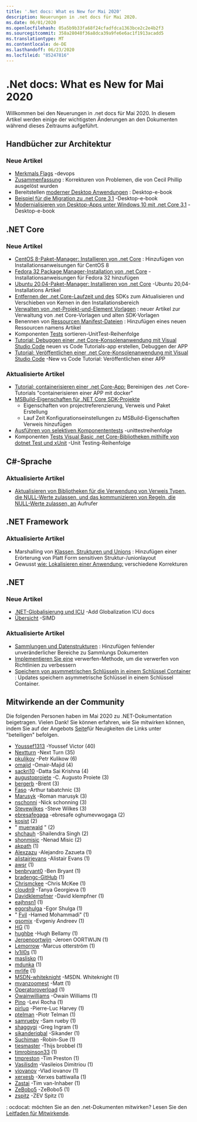```yaml
---
title: '.Net docs: What es New for Mai 2020'
description: Neuerungen in .net docs für Mai 2020.
ms.date: 06/01/2020
ms.openlocfilehash: 05a5b9b33fa68f24cfadfdca1363bce2c2e4b2f3
ms.sourcegitcommit: 358a28048f36a8dca39a9fe6e6ac1f1913acadd5
ms.translationtype: MT
ms.contentlocale: de-DE
ms.lasthandoff: 06/23/2020
ms.locfileid: "85247816"
---
```

# <a name="net-docs-whats-new-for-may-2020"></a>.Net docs: What es New for Mai 2020

Willkommen bei den Neuerungen in .net docs für Mai 2020. In diesem Artikel werden einige der wichtigsten Änderungen an den Dokumenten während dieses Zeitraums aufgeführt.

## <a name="architecture-guides"></a>Handbücher zur Architektur

### <a name="new-articles"></a>Neue Artikel

- [Merkmals Flags](../architecture/cloud-native/feature-flags.md) -devops
- [Zusammenfassung](../architecture/cloud-native/summary.md) : Korrekturen von Problemen, die von Cecil Phillip ausgelöst wurden
- Bereitstellen [moderner Desktop Anwendungen](../architecture/modernize-desktop/deploy-modern-applications.md) : Desktop-e-book
- [Beispiel für die Migration zu .net Core 3,1](../architecture/modernize-desktop/example-migration-core.md) -Desktop-e-book
- [Modernialisieren von Desktop-Apps unter Windows 10 mit .net Core 3,1](../architecture/modernize-desktop/index.md) -Desktop-e-book

## <a name="net-core"></a>.NET Core

### <a name="new-articles"></a>Neue Artikel

- [CentOS 8-Paket-Manager: Installieren von .net Core](../core/install/linux-package-manager-centos8.md) : Hinzufügen von Installationsanweisungen für CentOS 8
- [Fedora 32 Package Manager-Installation von .net Core](../core/install/linux-package-manager-fedora32.md) -Installationsanweisungen für Fedora 32 hinzufügen
- [Ubuntu 20,04-Paket-Manager: Installieren von .net Core](../core/install/linux-package-manager-ubuntu-2004.md) -Ubuntu 20,04-Installations Artikel
- [Entfernen der .net Core-Laufzeit und des](../core/install/remove-runtime-sdk-versions.md) SDKs zum Aktualisieren und Verschieben von Kernen in den Installationsbereich
- [Verwalten von .net-Projekt-und-Element Vorlagen](../core/install/templates.md) : neuer Artikel zur Verwaltung von .net Core-Vorlagen und alten SDK-Vorlagen
- Benennen von [Ressourcen Manifest-Dateien](../core/resources/manifest-file-names.md) : Hinzufügen eines neuen Ressourcen namens Artikel
- Komponenten [Tests](../core/testing/order-unit-tests.md) sortieren-UnitTest-Reihenfolge
- [Tutorial: Debuggen einer .net Core-Konsolenanwendung mit Visual Studio Code](../core/tutorials/debugging-with-visual-studio-code.md) neuen vs Code Tutorials-app erstellen, Debuggen der APP
- [Tutorial: Veröffentlichen einer .net Core-Konsolenanwendung mit Visual Studio Code](../core/tutorials/publishing-with-visual-studio-code.md) -New vs Code Tutorial: Veröffentlichen einer APP

### <a name="updated-articles"></a>Aktualisierte Artikel

- [Tutorial: containerisieren einer .net Core-App:](../core/docker/build-container.md) Bereinigen des .net Core-Tutorials "containerisieren einer APP mit docker"
- [MSBuild-Eigenschaften für .NET Core SDK-Projekte](../core/project-sdk/msbuild-props.md)
  - Eigenschaften von projectreferenzierung, Verweis und Paket Erstellung
  - Lauf Zeit Konfigurationseinstellungen zu MSBuild-Eigenschaften Verweis hinzufügen
- [Ausführen von selektiven Komponententests](../core/testing/selective-unit-tests.md) -unittestreihenfolge
- Komponenten [Tests Visual Basic .net Core-Bibliotheken mithilfe von dotnet Test und xUnit](../core/testing/unit-testing-visual-basic-with-dotnet-test.md) -Unit Testing-Reihenfolge

## <a name="c-language"></a>C#-Sprache

### <a name="updated-articles"></a>Aktualisierte Artikel

- [Aktualisieren von Bibliotheken für die Verwendung von Verweis Typen, die NULL-Werte zulassen, und das kommunizieren von Regeln, die NULL-Werte zulassen, an](../csharp/nullable-migration-strategies.md) Aufrufer

## <a name="net-framework"></a>.NET Framework

### <a name="updated-articles"></a>Aktualisierte Artikel

- Marshalling von [Klassen, Strukturen und Unions](../framework/interop/marshaling-classes-structures-and-unions.md) : Hinzufügen einer Erörterung von Platt Form sensitiven Struktur-/unionlayout
- Gewusst [wie: Lokalisieren einer Anwendung:](../framework/wpf/advanced/how-to-localize-an-application.md) verschiedene Korrekturen

## <a name="net"></a>.NET

### <a name="new-articles"></a>Neue Artikel

- [.NET-Globalisierung und ICU](../standard/globalization-localization/globalization-icu.md) -Add Globalization ICU docs
- [Übersicht](../standard/simd.md) -SIMD

### <a name="updated-articles"></a>Aktualisierte Artikel

- [Sammlungen und Datenstrukturen](../standard/collections/index.md) : Hinzufügen fehlender unveränderlicher Bereiche zu Sammlungs Dokumenten
- [Implementieren Sie eine](../standard/garbage-collection/implementing-dispose.md) verwerfen-Methode, um die verwerfen von Richtlinien zu verbessern
- [Speichern von asymmetrischen Schlüsseln in einem Schlüssel Container](../standard/security/how-to-store-asymmetric-keys-in-a-key-container.md) : Updates speichern asymmetrische Schlüssel in einem Schlüssel Container.

## <a name="community-contributors"></a>Mitwirkende an der Community

Die folgenden Personen haben im Mai 2020 zu .NET-Dokumentation beigetragen. Vielen Dank! Sie können erfahren, wie Sie mitwirken können, indem Sie auf der Angebots [Seite](index.yml)für Neuigkeiten die Links unter "beteiligen" befolgen.

- [Youssef1313](https://github.com/Youssef1313) -Youssef Victor (40)
- [Nextturn](https://github.com/NextTurn) -Next Turn (35)
- [pkulikov](https://github.com/pkulikov) -Petr Kulikow (6)
- [omajid](https://github.com/omajid) -Omair-Majid (4)
- [sackri10](https://github.com/sackri10) -Datta Sai Krishna (4)
- [augustoproiete](https://github.com/augustoproiete) -C. Augusto Proiete (3)
- [bergerb](https://github.com/bergerb) -Brent (3)
- [Faso](https://github.com/faso) -Arthur tabatchnic (3)
- [Marusyk](https://github.com/Marusyk) -Roman marusyk (3)
- [nschonni](https://github.com/nschonni) -Nick schonning (3)
- [Stevewilkes](https://github.com/SteveWilkes) -Steve Wilkes (3)
- [ebresafegaga](https://github.com/ebresafegaga) -ebresafe oghumevwogaga (2)
- [kosist](https://github.com/kosist) (2)
- " [muerwald](https://github.com/moerwald) " (2)
- [shchauh](https://github.com/shchauh) -Shailendra Singh (2)
- [shonmisic](https://github.com/shonmisic) -Nenad Misic (2)
- [akpath](https://github.com/akpath) (1)
- [Alexzazu](https://github.com/AlexZazu) -Alejandro Zazueta (1)
- [alistairjevans](https://github.com/alistairjevans) -Alistair Evans (1)
- [awsr](https://github.com/awsr) (1)
- [benbryant0](https://github.com/benbryant0) -Ben Bryant (1)
- [bradengc-GitHub](https://github.com/bradengc-github) (1)
- [Chrismckee](https://github.com/ChrisMcKee) -Chris McKee (1)
- [cloudn9](https://github.com/cloudn9) -Tanya Georgieva (1)
- [Davidklempfner](https://github.com/DavidKlempfner) -David klempfner (1)
- [eajhnsn1](https://github.com/eajhnsn1) (1)
- [egorshulga](https://github.com/egorshulga) -Egor Shulga (1)
- " [Fvil](https://github.com/FIVIL) -Hamed Mohammadi" (1)
- [gsomix](https://github.com/gsomix) -Evgeniy Andreev (1)
- [HG](https://github.com/hg) (1)
- [hughbe](https://github.com/hughbe) -Hugh Bellamy (1)
- [Jeroenoortwijn](https://github.com/JeroenOortwijn) -Jeroen OORTWIJN (1)
- [Lemorrow](https://github.com/LeMorrow) -Marcus otterström (1)
- [lv1il0s](https://github.com/lv1il0s) (1)
- [maslisko](https://github.com/maslisko) (1)
- [mdunka](https://github.com/mdunka) (1)
- [mrlife](https://github.com/mrlife) (1)
- [MSDN-whiteknight](https://github.com/MSDN-WhiteKnight) -MSDN. Whiteknight (1)
- [mvanzoomest](https://github.com/mvanzoest) -Matt (1)
- [Operatoroverload](https://github.com/OperatorOverload) (1)
- [Owainwilliams](https://github.com/OwainWilliams) -Owain Williams (1)
- [Pino](https://github.com/pino) -Levi Rocha (1)
- [pirluq](https://github.com/pirluq) -Pierre-Luc Harvey (1)
- [ptelman](https://github.com/ptelman) -Piotr Telman (1)
- [samrueby](https://github.com/samrueby) -Sam rueby (1)
- [shaggygi](https://github.com/shaggygi) -Greg Ingram (1)
- [sikanderiqbal](https://github.com/sikanderiqbal) -Sikander (1)
- [Suchiman](https://github.com/Suchiman) -Robin-Sue (1)
- [tiesmaster](https://github.com/tiesmaster) -Thijs brobbel (1)
- [timrobinson33](https://github.com/timrobinson33) (1)
- [tmpreston](https://github.com/tmpreston) -Tim Preston (1)
- [Vasilisdm](https://github.com/Vasilisdm) -Vasileios Dimitriou (1)
- [viovanov](https://github.com/viovanov) -Vlad iovanov (1)
- [xerxesb](https://github.com/xerxesb) -Xerxes battiwalla (1)
- [Zastai](https://github.com/Zastai) -Tim van-Inhaber (1)
- [ZeBobo5](https://github.com/ZeBobo5) -ZeBobo5 (1)
- [zspitz](https://github.com/zspitz) -ZEV Spitz (1)

: ocdocat: möchten Sie an den .net-Dokumenten mitwirken? Lesen Sie den [Leitfaden für Mitwirkende](https://docs.microsoft.com/contribute/dotnet/dotnet-contribute).
